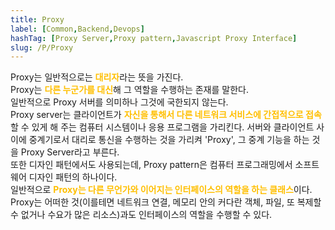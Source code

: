```yaml
---
title: Proxy
label: [Common,Backend,Devops]
hashTag: [Proxy Server,Proxy pattern,Javascript Proxy Interface]
slug: /P/Proxy
---
```

<p>Proxy는 일반적으로는 <span style="color:#FFBF00; font-weight:bold;">대리자</span>라는 뜻을 가진다.<br />
Proxy는 <span style="color:#FFBF00; font-weight:bold;">다른 누군가를 대신</span>해 그 역할을 수행하는 존재를 말한다.<br />
일반적으로 Proxy 서버를 의미하나 그것에 국한되지 않는다.<br />
Proxy server는 클라이언트가 <span style="color:#FFBF00; font-weight:bold;">자신을 통해서 다른 네트워크 서비스에 간접적으로 접속</span>할 수 있게 해 주는 컴퓨터 시스템이나 응용 프로그램을 가리킨다. 서버와 클라이언트 사이에 중계기로서 대리로 통신을 수행하는 것을 가리켜 'Proxy', 그 중계 기능을 하는 것을 Proxy Server라고 부른다.<br />
또한 디자인 패턴에서도 사용되는데, Proxy pattern은 컴퓨터 프로그래밍에서 소프트웨어 디자인 패턴의 하나이다.<br />
일반적으로 <span style="color:#FFBF00; font-weight:bold;">Proxy는 다른 무언가와 이어지는 인터페이스의 역할을 하는 클래스</span>이다. Proxy는 어떠한 것(이를테면 네트워크 연결, 메모리 안의 커다란 객체, 파일, 또 복제할 수 없거나 수요가 많은 리소스)과도 인터페이스의 역할을 수행할 수 있다.</p>
